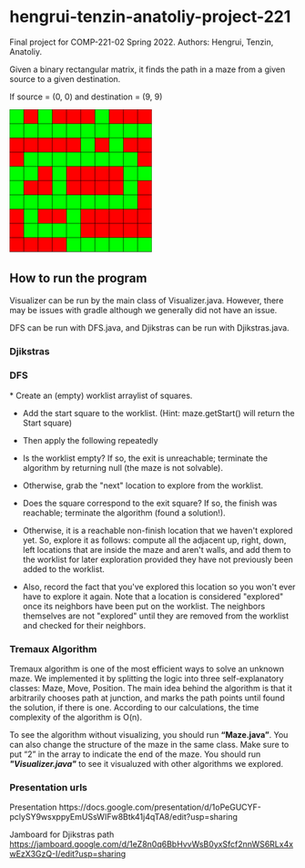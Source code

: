 # hengrui-tenzin-anatoliy-project-221
Final project for COMP-221-02 Spring 2022. Authors: Hengrui, Tenzin, Anatoliy.

Given a binary rectangular matrix, it finds the path in a maze from a given source to a given destination.

 If source = (0, 0) and destination = (9, 9)

<img src= "https://github.com/acheredn/hengrui-tenzin-anatoliy-project-221/blob/main/Screen%20Shot%202022-05-02%20at%201.06.05%20AM.png" width=250><br>

<h2> How to run the program </h2>
Visualizer can be run by the main class of Visualizer.java. However, there may be issues with gradle although we generally did not have an issue.

DFS can be run with DFS.java, and Djikstras can be run with Djikstras.java. 

<h3> Djikstras </h3>

<h3> DFS </h3>
 * Create an (empty) worklist arraylist of squares.
 
 * Add the start square to the worklist. (Hint: maze.getStart() will return the Start square)
 
 * Then apply the following repeatedly
 
 * Is the worklist empty? If so, the exit is unreachable; terminate the algorithm by returning null (the maze is not solvable).
 
 * Otherwise, grab the "next" location to explore from the worklist. 
 
 * Does the square correspond to the exit square? If so, the finish was reachable; terminate the algorithm (found a solution!).
 
 * Otherwise, it is a reachable non-finish location that we haven't explored yet. So, explore it as follows:
 compute all the adjacent up, right, down, left locations that are inside the maze and aren't walls, and
 add them to the worklist for later exploration provided they have not previously been added to the worklist.
 
 * Also, record the fact that you've explored this location so you won't ever have to explore it again. Note that a location is considered "explored" once its neighbors have been put on the worklist. The neighbors themselves are not "explored" until they are removed from the worklist and checked for their neighbors.

<h3>Tremaux Algorithm</h3>

Tremaux algorithm is one of the most efficient ways to solve an unknown maze. We implemented it by splitting the logic into three self-explanatory classes: Maze, Move, Position. The main idea behind the algorithm is that it arbitrarily chooses path at junction, and marks the path points until found the solution, if there is one. According to our calculations, the time complexity of the algorithm is O(n).

To see the algorithm without visualizing, you should run **“Maze.java”**.  You can also change the structure of the maze in the same class. Make sure to put “2” in the array to indicate the end of the maze. You should run ***"Visualizer.java"*** to see it visualuzed with other algorithms we explored.

<h3> Presentation urls </h3>
Presentation
https://docs.google.com/presentation/d/1oPeGUCYF-pclySY9wsxppyEmUSsWIFw8Btk41j4qTA8/edit?usp=sharing

Jamboard for Djikstras path
https://jamboard.google.com/d/1eZ8n0q6BbHvvWsB0yxSfcf2nnWS6RLx4xwEzX3GzQ-I/edit?usp=sharing
